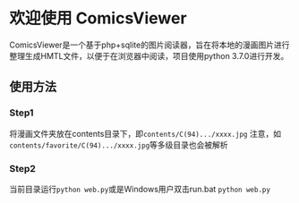 # 欢迎使用 ComicsViewer

ComicsViewer是一个基于php+sqlite的图片阅读器，旨在将本地的漫画图片进行整理生成HMTL文件，以便于在浏览器中阅读，项目使用python 3.7.0进行开发。

## 使用方法

### Step1

将漫画文件夹放在contents目录下，即```contents/C(94).../xxxx.jpg```
注意，如```contents/favorite/C(94).../xxxx.jpg```等多级目录也会被解析

### Step2

当前目录运行```python web.py```或是Windows用户双击run.bat
```python web.py```
